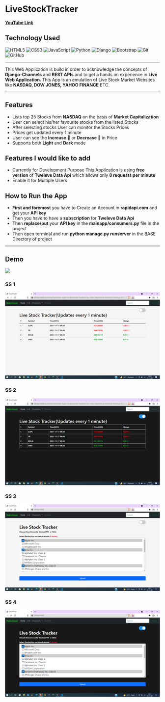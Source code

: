 # LiveStockTracker
[**YouTube Link**](https://youtu.be/frdyG8AI25M)

## Technology Used

![HTML5](https://img.shields.io/badge/html5-%23E34F26.svg?style=for-the-badge&logo=html5&logoColor=white)
![CSS3](https://img.shields.io/badge/css3-%231572B6.svg?style=for-the-badge&logo=css3&logoColor=white)
![JavaScript](https://img.shields.io/badge/javascript-%23323330.svg?style=for-the-badge&logo=javascript&logoColor=%23F7DF1E)
![Python](https://img.shields.io/badge/python-3670A0?style=for-the-badge&logo=python&logoColor=ffdd54)
![Django](https://img.shields.io/badge/django-%23092E20.svg?style=for-the-badge&logo=django&logoColor=white)
![Bootstrap](https://img.shields.io/badge/bootstrap-%23563D7C.svg?style=for-the-badge&logo=bootstrap&logoColor=white)
![Git](https://img.shields.io/badge/git-%23F05033.svg?style=for-the-badge&logo=git&logoColor=white)
![GitHub](https://img.shields.io/badge/github-%23121011.svg?style=for-the-badge&logo=github&logoColor=white)

---

This Web Application is build in order to acknowledge the concepts of **Django-Channels** and **REST APIs** and to get a hands on experience in **Live Web Application**. This App is an emulation of Live Stock Market Websites like **NASDAQ, DOW JONES, YAHOO FINANCE** ETC.

---

## Features
- Lists top 25 Stocks from **NASDAQ** on the basis of **Market Capitalization**
- User can select his/her favourite stocks from the listed Stocks
- After selecting stocks User can monitor the Stocks Prices
- Prices get updated every 1 minute
- User can see the **Increase** 🔺 or **Decrease** 🔻 in Price
- Supports both **Light** and **Dark** mode

## Features I would like to add
- Currently for Development Purpose This Application is using **free version** of **Tweleve Data Api** which allows only **8 requests per minute**
- Enable it for Multiple Users

## How to Run the App
- **First and foremost** you have to Create an Account in **rapidapi.com** and get your **API key**
- Then you have to have a **subscription** for **Tweleve Data Api**
- Then **replace/put** your **API key** in the **mainapp/consumers.py** file in the project
- Then open terminal and run **python manage.py runserver** in the BASE Directory of project

---

## Demo

![](https://github.com/Soham7-dev/Images-and-GIFS/blob/main/StockPicker%20-%20Brave%202021-11-18%2021-20-50.gif)

### SS 1

![](https://github.com/Soham7-dev/Images-and-GIFS/blob/main/Screenshot%20(197).png)

### SS 2

![](https://github.com/Soham7-dev/Images-and-GIFS/blob/main/Screenshot%20(198).png)

### SS 3

![](https://github.com/Soham7-dev/Images-and-GIFS/blob/main/Screenshot%20(212).png)

### SS 4

![](https://github.com/Soham7-dev/Images-and-GIFS/blob/main/Screenshot%20(213).png)
